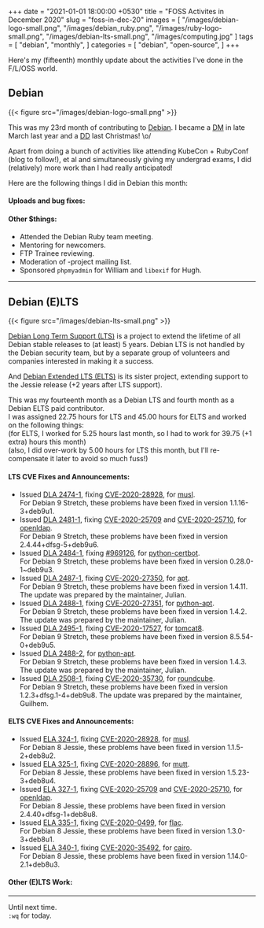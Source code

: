 +++
date = "2021-01-01 18:00:00 +0530"
title = "FOSS Activites in December 2020"
slug = "foss-in-dec-20"
images = [
    "/images/debian-logo-small.png",
    "/images/debian_ruby.png",
    "/images/ruby-logo-small.png",
    "/images/debian-lts-small.png",
    "/images/computing.jpg"
]
tags = [
    "debian",
    "monthly",
]
categories = [
    "debian",
    "open-source",
]
+++

Here's my (fifteenth) monthly update about the activities I've done in the F/L/OSS world.

## Debian
{{< figure src="/images/debian-logo-small.png" >}}

This was my 23rd month of contributing to [Debian](https://www.debian.org/).
I became a [DM](https://wiki.debian.org/DebianMaintainer) in late March last year and a [DD](https://wiki.debian.org/DebianDeveloper) last Christmas! \o/

Apart from doing a bunch of activities like attending KubeCon + RubyConf (blog to follow!), et al and simultaneously giving
my undergrad exams, I did (relatively) more work than I had really anticipated!

Here are the following things I did in Debian this month:

#### Uploads and bug fixes:


#### Other $things:

- Attended the Debian Ruby team meeting.
- Mentoring for newcomers.
- FTP Trainee reviewing.
- Moderation of -project mailing list.
- Sponsored `phpmyadmin` for William and `libexif` for Hugh.

---

## Debian (E)LTS
{{< figure src="/images/debian-lts-small.png" >}}

[Debian Long Term Support (LTS)](https://www.freexian.com/en/services/debian-lts.html) is a project to extend the lifetime of all Debian stable releases to (at least) 5 years. Debian LTS is not handled by the Debian security team, but by a separate group of volunteers and companies interested in making it a success.  

And [Debian Extended LTS (ELTS)](https://deb.freexian.com/extended-lts) is its sister project, extending support to the Jessie release (+2 years after LTS support).

This was my fourteenth month as a Debian LTS and fourth month as a Debian ELTS paid contributor.  
I was assigned 22.75 hours for LTS and 45.00 hours for ELTS and worked on the following things:  
(for ELTS, I worked for 5.25 hours last month, so I had to work for 39.75 (+1 extra) hours this month)  
(also, I did over-work by 5.00 hours for LTS this month, but I'll re-compensate it later to avoid so much fuss!)

#### LTS CVE Fixes and Announcements:

- Issued [DLA 2474-1](https://lists.debian.org/debian-lts-announce/2020/11/msg00050.html), fixing [CVE-2020-28928](https://security-tracker.debian.org/tracker/CVE-2020-28928), for [musl](https://tracker.debian.org/pkg/musl).  
  For Debian 9 Stretch, these problems have been fixed in version 1.1.16-3+deb9u1.
- Issued [DLA 2481-1](https://lists.debian.org/debian-lts-announce/2020/12/msg00008.html), fixing [CVE-2020-25709](https://security-tracker.debian.org/tracker/CVE-2020-25709) and [CVE-2020-25710](https://security-tracker.debian.org/tracker/CVE-2020-25710), for [openldap](https://tracker.debian.org/pkg/openldap).  
  For Debian 9 Stretch, these problems have been fixed in version 2.4.44+dfsg-5+deb9u6.
- Issued [DLA 2484-1](https://lists.debian.org/debian-lts-announce/2020/12/msg00010.html), fixing [#969126](https://bugs.debian.org/969126), for [python-certbot](https://tracker.debian.org/pkg/python-certbot).  
  For Debian 9 Stretch, these problems have been fixed in version 0.28.0-1~deb9u3.
- Issued [DLA 2487-1](https://lists.debian.org/debian-lts-announce/2020/12/msg00013.html), fixing [CVE-2020-27350](https://security-tracker.debian.org/tracker/CVE-2020-27350), for [apt](https://tracker.debian.org/pkg/apt).  
  For Debian 9 Stretch, these problems have been fixed in version 1.4.11. The update was prepared by the maintainer, Julian.
- Issued [DLA 2488-1](https://lists.debian.org/debian-lts-announce/2020/12/msg00014.html), fixing [CVE-2020-27351](https://security-tracker.debian.org/tracker/CVE-2020-27351), for [python-apt](https://tracker.debian.org/pkg/python-apt).  
  For Debian 9 Stretch, these problems have been fixed in version 1.4.2. The update was prepared by the maintainer, Julian.
- Issued [DLA 2495-1](https://lists.debian.org/debian-lts-announce/2020/12/msg00022.html), fixing [CVE-2020-17527](https://security-tracker.debian.org/tracker/CVE-2020-17527), for [tomcat8](https://tracker.debian.org/pkg/tomcat8).  
  For Debian 9 Stretch, these problems have been fixed in version 8.5.54-0+deb9u5.
- Issued [DLA 2488-2](https://lists.debian.org/debian-lts-announce/2020/12/msg00037.html), for [python-apt](https://tracker.debian.org/pkg/python-apt).  
  For Debian 9 Stretch, these problems have been fixed in version 1.4.3. The update was prepared by the maintainer, Julian.
- Issued [DLA 2508-1](https://lists.debian.org/debian-lts-announce/2020/12/msg00038.html), fixing [CVE-2020-35730](https://security-tracker.debian.org/tracker/CVE-2020-35730), for [roundcube](https://tracker.debian.org/pkg/roundcube).  
  For Debian 9 Stretch, these problems have been fixed in version 1.2.3+dfsg.1-4+deb9u8. The update was prepared by the maintainer, Guilhem.

#### ELTS CVE Fixes and Announcements:

- Issued [ELA 324-1](https://deb.freexian.com/extended-lts/updates/ela-324-1-musl/), fixing [CVE-2020-28928](https://security-tracker.debian.org/tracker/CVE-2020-28928), for [musl](https://tracker.debian.org/pkg/musl).  
  For Debian 8 Jessie, these problems have been fixed in version 1.1.5-2+deb8u2.
- Issued [ELA 325-1](https://deb.freexian.com/extended-lts/updates/ela-325-1-mutt/), fixing [CVE-2020-28896](https://security-tracker.debian.org/tracker/CVE-2020-28896), for [mutt](https://tracker.debian.org/pkg/mutt).  
  For Debian 8 Jessie, these problems have been fixed in version 1.5.23-3+deb8u4.
- Issued [ELA 327-1](https://deb.freexian.com/extended-lts/updates/ela-327-1-openldap/), fixing [CVE-2020-25709](https://security-tracker.debian.org/tracker/CVE-2020-25709) and [CVE-2020-25710](https://security-tracker.debian.org/tracker/CVE-2020-25710), for [openldap](https://tracker.debian.org/pkg/openldap).  
  For Debian 8 Jessie, these problems have been fixed in version 2.4.40+dfsg-1+deb8u8.
- Issued [ELA 335-1](https://deb.freexian.com/extended-lts/updates/ela-335-1-flac/), fixing [CVE-2020-0499](https://security-tracker.debian.org/tracker/CVE-2020-0499), for [flac](https://tracker.debian.org/pkg/flac).  
  For Debian 8 Jessie, these problems have been fixed in version 1.3.0-3+deb8u1.
- Issued [ELA 340-1](https://deb.freexian.com/extended-lts/updates/ela-340-1-cairo/), fixing [CVE-2020-35492](https://security-tracker.debian.org/tracker/CVE-2020-35492), for [cairo](https://tracker.debian.org/pkg/cairo).  
  For Debian 8 Jessie, these problems have been fixed in version 1.14.0-2.1+deb8u3.

#### Other (E)LTS Work:


---

Until next time.  
`:wq` for today.
